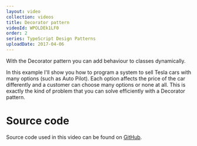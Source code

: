 ```yaml
---
layout: video
collection: videos
title: Decorator pattern
videoId: WPOLDEk1LF0
order: 2
series: TypeScript Design Patterns
uploadDate: 2017-04-06
---
```


With the Decorator pattern you can add behaviour to classes dynamically.

In this example I'll show you how to program a system to sell Tesla cars with many options (such as Auto Pilot). Each option affects the price of the car differently and a customer can choose many options or none at all. This is exactly the kind of problem that you can solve efficiently with a Decorator pattern.

# Source code
Source code used in this video can be found on <a href="https://github.com/SavjeeTutorials/typescript-design-patterns" target="_blank">GitHub</a>.